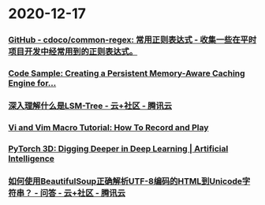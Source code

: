 
# 2020-12-17

### [GitHub - cdoco/common-regex: 常用正则表达式 - 收集一些在平时项目开发中经常用到的正则表达式。](https://github.com/cdoco/common-regex)

### [Code Sample: Creating a Persistent Memory-Aware Caching Engine for...](https://www.intel.com/content/www/us/en/develop/articles/code-sample-creating-a-persistent-memory-aware-caching-engine-for-pmemkv-a-local-embedded.html)

### [深入理解什么是LSM-Tree - 云+社区 - 腾讯云](https://cloud.tencent.com/developer/article/1441835)

### [Vi and Vim Macro Tutorial: How To Record and Play](https://www.thegeekstuff.com/2009/01/vi-and-vim-macro-tutorial-how-to-record-and-play/)

### [PyTorch 3D: Digging Deeper in Deep Learning | Artificial Intelligence](https://www.artiba.org/blog/pytorch-3d-digging-deeper-in-deep-learning)

### [如何使用BeautifulSoup正确解析UTF-8编码的HTML到Unicode字符串？ - 问答 - 云+社区 - 腾讯云](https://cloud.tencent.com/developer/ask/85353)

### [<title> | GTC 中国线上大会 2020 | NVIDIA</title>](https://nvidia.gtcevent.cn/forum/watch?session_id=CNS20481)